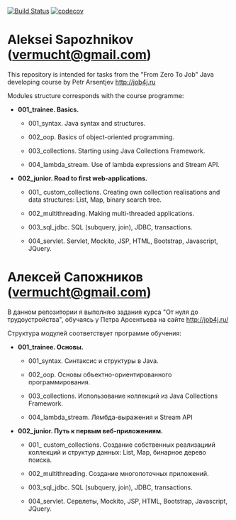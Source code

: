 [![Build Status](https://travis-ci.org/vermucht/asapozhnikov.svg?branch=master)](https://travis-ci.org/vermucht/asapozhnikov)
[![codecov](https://codecov.io/gh/vermucht/asapozhnikov/branch/master/graph/badge.svg)](https://codecov.io/gh/vermucht/asapozhnikov)

# Aleksei Sapozhnikov (vermucht@gmail.com)

This repository is intended for tasks from the "From Zero To Job" 
Java developing course by Petr Arsentjev http://job4j.ru

Modules structure corresponds with the course programme:

- <b>001_trainee. Basics.</b>

  - 001_syntax. Java syntax and structures.

  - 002_oop. Basics of object-oriented programming.

  - 003_collections. Starting using Java Collections Framework.
  
  - 004_lambda_stream. Use of lambda expressions and Stream API. 

- <b>002_junior. Road to first web-applications.</b>

  - 001_ custom_collections. Creating own collection realisations and data structures: List, Map, binary search tree.

  - 002_multithreading. Making multi-threaded applications.

  - 003_sql_jdbc. SQL (subquery, join), JDBC, transactions.
  
  - 004_servlet. Servlet, Mockito, JSP, HTML, Bootstrap, Javascript, JQuery.

# Алексей Сапожников (vermucht@gmail.com)

В данном репозитории я выполняю задания курса "От нуля до трудоустройства", 
обучаясь у Петра Арсентьева на сайте http://job4j.ru/

Структура модулей соответствует программе обучения:

- <b>001_trainee. Основы.</b>

  - 001_syntax. Синтаксис и структуры в Java.

  - 002_oop.</b> Основы объектно-ориентированного программирования.

  - 003_collections.</b> Использование коллекций из Java Collections Framework.
  
  - 004_lambda_stream.</b> Лямбда-выражения и Stream API 

- <b>002_junior. Путь к первым веб-приложениям.</b>

  - 001_ custom_collections. Создание собственных реализациий коллекций и структур данных: List, Map, бинарное дерево поиска.

  - 002_multithreading. Создание многопоточных приложений.

  - 003_sql_jdbc. SQL (subquery, join), JDBC, transactions.
  
  - 004_servlet. Сервлеты, Mockito, JSP, HTML, Bootstrap, Javascript, JQuery.
